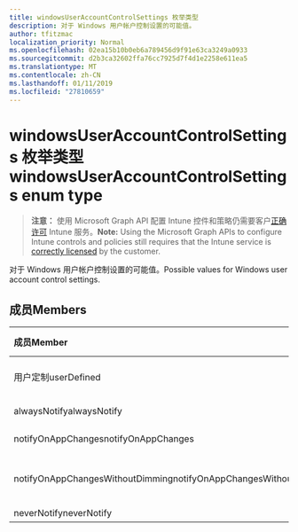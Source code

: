 ```yaml
---
title: windowsUserAccountControlSettings 枚举类型
description: 对于 Windows 用户帐户控制设置的可能值。
author: tfitzmac
localization_priority: Normal
ms.openlocfilehash: 02ea15b10b0eb6a789456d9f91e63ca3249a0933
ms.sourcegitcommit: d2b3ca32602ffa76cc7925d7f4d1e2258e611ea5
ms.translationtype: MT
ms.contentlocale: zh-CN
ms.lasthandoff: 01/11/2019
ms.locfileid: "27810659"
---
```

# <a name="windowsuseraccountcontrolsettings-enum-type"></a><span data-ttu-id="585da-103">windowsUserAccountControlSettings 枚举类型</span><span class="sxs-lookup"><span data-stu-id="585da-103">windowsUserAccountControlSettings enum type</span></span>

> <span data-ttu-id="585da-104">**注意：** 使用 Microsoft Graph API 配置 Intune 控件和策略仍需要客户[正确许可](https://go.microsoft.com/fwlink/?linkid=839381) Intune 服务。</span><span class="sxs-lookup"><span data-stu-id="585da-104">**Note:** Using the Microsoft Graph APIs to configure Intune controls and policies still requires that the Intune service is [correctly licensed](https://go.microsoft.com/fwlink/?linkid=839381) by the customer.</span></span>

<span data-ttu-id="585da-105">对于 Windows 用户帐户控制设置的可能值。</span><span class="sxs-lookup"><span data-stu-id="585da-105">Possible values for Windows user account control settings.</span></span>
## <a name="members"></a><span data-ttu-id="585da-106">成员</span><span class="sxs-lookup"><span data-stu-id="585da-106">Members</span></span>
|<span data-ttu-id="585da-107">成员</span><span class="sxs-lookup"><span data-stu-id="585da-107">Member</span></span>|<span data-ttu-id="585da-108">值</span><span class="sxs-lookup"><span data-stu-id="585da-108">Value</span></span>|<span data-ttu-id="585da-109">Description</span><span class="sxs-lookup"><span data-stu-id="585da-109">Description</span></span>|
|:---|:---|:---|
|<span data-ttu-id="585da-110">用户定制</span><span class="sxs-lookup"><span data-stu-id="585da-110">userDefined</span></span>|<span data-ttu-id="585da-111">0</span><span class="sxs-lookup"><span data-stu-id="585da-111">0</span></span>|<span data-ttu-id="585da-112">用户定义，默认值、 没有用途。</span><span class="sxs-lookup"><span data-stu-id="585da-112">User Defined, default value, no intent.</span></span>|
|<span data-ttu-id="585da-113">alwaysNotify</span><span class="sxs-lookup"><span data-stu-id="585da-113">alwaysNotify</span></span>|<span data-ttu-id="585da-114">1</span><span class="sxs-lookup"><span data-stu-id="585da-114">1</span></span>|<span data-ttu-id="585da-115">始终通知。</span><span class="sxs-lookup"><span data-stu-id="585da-115">Always notify.</span></span>|
|<span data-ttu-id="585da-116">notifyOnAppChanges</span><span class="sxs-lookup"><span data-stu-id="585da-116">notifyOnAppChanges</span></span>|<span data-ttu-id="585da-117">2</span><span class="sxs-lookup"><span data-stu-id="585da-117">2</span></span>|<span data-ttu-id="585da-118">通知应用程序的更改。</span><span class="sxs-lookup"><span data-stu-id="585da-118">Notify on app changes.</span></span>|
|<span data-ttu-id="585da-119">notifyOnAppChangesWithoutDimming</span><span class="sxs-lookup"><span data-stu-id="585da-119">notifyOnAppChangesWithoutDimming</span></span>|<span data-ttu-id="585da-120">3</span><span class="sxs-lookup"><span data-stu-id="585da-120">3</span></span>|<span data-ttu-id="585da-121">不变暗桌面通知应用程序的更改。</span><span class="sxs-lookup"><span data-stu-id="585da-121">Notify on app changes without dimming desktop.</span></span>|
|<span data-ttu-id="585da-122">neverNotify</span><span class="sxs-lookup"><span data-stu-id="585da-122">neverNotify</span></span>|<span data-ttu-id="585da-123">4</span><span class="sxs-lookup"><span data-stu-id="585da-123">4</span></span>|<span data-ttu-id="585da-124">从不通知。</span><span class="sxs-lookup"><span data-stu-id="585da-124">Never notify.</span></span>|



